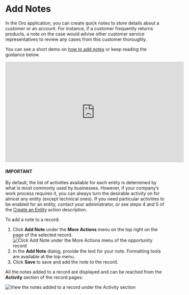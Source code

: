 <a id="user-guide-add-note"></a>

# Add Notes

In the Oro application, you can create quick notes to store details about a customer or an account. For instance, if a customer frequently returns products, a note on the case would advise other customer service representatives to review any cases from this customer thoroughly.

You can see a short demo on <a href="https://academy.oroinc.com/media-library/add-notes-orocrm/" target="_blank">how to add notes</a> or keep reading the guidance below.

<iframe width="560" height="315" src="https://www.youtube.com/embed/TO_2SGV5KaU" frameborder="0" allowfullscreen></iframe>

#### IMPORTANT
By default, the list of activities available for each entity is determined by what is most commonly used by businesses. However, if your company’s work process requires it, you can always turn the desirable activity on for almost any entity (except technical ones). If you need particular activities to be enabled for an entity, contact your administrator, or see steps 4 and 5 of the [Create an Entity](../../system/entities/manage-entities.md#doc-entity-actions-create) action description.

To add a note to a record:

1. Click **Add Note** under the **More Actions** menu on the top right on the page of the selected record.
   ![Click Add Note under the More Actions menu of the opportunity record](user/img/getting_started/records/AddNotetoRecord.png)
2. In the **Add Note** dialog, provide the text for your note. Formatting tools are available at the top menu.
3. Click **Save** to save and add the note to the record.

All the notes added to a record are displayed and can be reached from the **Activity** section of the record pages:

![View the notes added to a record under the Activity section](user/img/getting_started/records/add_note_view.png)
